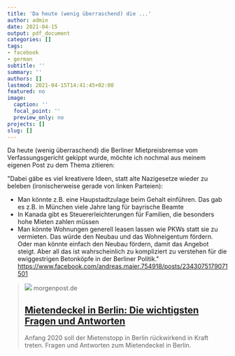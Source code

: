 ```yaml
---
title: 'Da heute (wenig überraschend) die ...'
author: admin
date: 2021-04-15
output: pdf_document
categories: []
tags:
- facebook
- german
subtitle: ''
summary: ''
authors: []
lastmod: 2021-04-15T14:41:45+02:00
featured: no
image:
  caption: ''
  focal_point: ''
  preview_only: no
projects: []
slug: []
---
```

Da heute (wenig überraschend) die Berliner Mietpreisbremse vom Verfassungsgericht gekippt wurde, möchte ich nochmal aus meinem eigenen Post zu dem Thema zitieren:

"Dabei gäbe es viel kreativere Ideen, statt alte Nazigesetze wieder zu beleben (ironischerweise gerade von linken Parteien): 
- Man könnte z.B. eine Haupstadtzulage beim Gehalt einführen. Das gab es z.B. in München viele Jahre lang für bayrische Beamte
- In Kanada gibt es Steuererleichterungen für Familien, die besonders hohe Mieten zahlen müssen
- Man könnte Wohnungen generell leasen lassen wie PKWs statt sie zu vermieten. Das würde den Neubau und das Wohneigentum fördern. 
Oder man könnte einfach den Neubau fördern, damit das Angebot steigt. Aber all das ist wahrscheinlich zu kompliziert zu verstehen für die ewiggestrigen Betonköpfe in der Berliner Politik."
https://www.facebook.com/andreas.maier.754918/posts/2343075179071501
> [![](https://img.morgenpost.de/img/berlin/crop226212111/5812608596-w820-cv16_9-q85/abfdf1be-91bf-11e9-919d-b4533da7638f.jpg)](https://www.morgenpost.de/berlin/article226230165/Mietendeckel-in-Berlin-Fragen-und-Antworten-Was-Sie-jetzt-wissen-muessen.html)
> morgenpost.de
> ## [Mietendeckel in Berlin: Die wichtigsten Fragen und Antworten ](https://www.morgenpost.de/berlin/article226230165/Mietendeckel-in-Berlin-Fragen-und-Antworten-Was-Sie-jetzt-wissen-muessen.html)
>
>Anfang 2020 soll der Mietenstopp in Berlin rückwirkend in Kraft treten. Fragen und Antworten zum Mietendeckel in Berlin.

